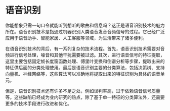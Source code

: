 # 语音识别
你能想象只需一句口令就能听到想听的歌曲和信息吗？这正是语音识别技术的魅力所在。语音识别技术是指通过机器识别人类语音发音音频信号的过程。它已经广泛应用于语音助手、智能家居、人工客服等领域，为生活带来了诸多便利。

在语音识别技术的背后，有一系列复杂的技术流程。首先，语音识别技术需要对音频进行信号处理，噪音和其他干扰需要被过滤。其次，进行语音信号的特征提取，这里主要包括固定帧长度窗函数处理、傅里叶变换和倒谱分析等步骤，提取出来的特征供后面的分类处理使用。最后是语音识别主要的分类算法，包括决策树、支持向量机、神经网络等，这些算法可以准确地将提取出来的特征识别为具体的语音单元。

但是，语音识别技术还有许多不足之处，例如误判率高，过于依赖语音信号质量等。这些缺陷已经成为业内研究的热点，除了基于单一特征的分类算法外，还需要更多的技术手段进行改进和优化。